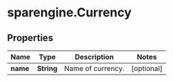 # sparengine.Currency

## Properties

Name | Type | Description | Notes
------------ | ------------- | ------------- | -------------
**name** | **String** | Name of currency. | [optional] 



